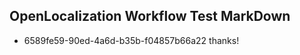 ## OpenLocalization Workflow Test MarkDown
* 6589fe59-90ed-4a6d-b35b-f04857b66a22 
thanks!<!--HONumber=Feb17_HO2-->